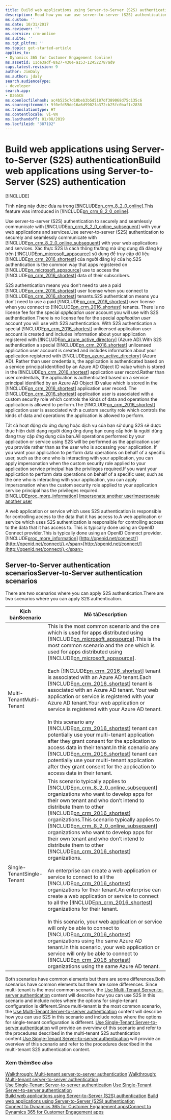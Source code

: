 ```yaml
---
title: Build web applications using Server-to-Server (S2S) authentication (Developer Guide for Dynamics 365 for Customer Engagement apps)| MicrosoftDocs
description: Read how you can use server-to-server (S2S) authentication to securely and seamlessly communicate with Dynamics 365 for Customer Engagement apps through your web applications and services and know about various scenarios where you can use S2S authentication
ms.custom: ''
ms.date: 10/31/2017
ms.reviewer: ''
ms.service: crm-online
ms.suite: ''
ms.tgt_pltfrm: ''
ms.topic: get-started-article
applies_to:
- Dynamics 365 for Customer Engagement (online)
ms.assetid: 11ce3adf-8a27-430e-a153-124522787ad9
caps.latest.revision: 9
author: JimDaly
ms.author: jdaly
search.audienceType:
- developer
search.app:
- D365CE
ms.openlocfilehash: ac4b525c7d10beb3b5d5187df389068d75c135c6
ms.sourcegitcommit: 9f0efd59de16a6d9902fa372cb25fc0baf1c2838
ms.translationtype: HT
ms.contentlocale: vi-VN
ms.lasthandoff: 01/08/2019
ms.locfileid: "387192"
---
```

# <a name="build-web-applications-using-server-to-server-s2s-authentication"></a><span data-ttu-id="dd413-103">Build web applications using Server-to-Server (S2S) authentication</span><span class="sxs-lookup"><span data-stu-id="dd413-103">Build web applications using Server-to-Server (S2S) authentication</span></span>

[!INCLUDE[](../includes/cc_applies_to_update_9_0_0.md)]

<span data-ttu-id="dd413-104">Tính năng này được đưa ra trong [!INCLUDE[pn_crm_8_2_0_online](../includes/pn-crm-8-2-0-online.md)].</span><span class="sxs-lookup"><span data-stu-id="dd413-104">This feature was introduced in [!INCLUDE[pn_crm_8_2_0_online](../includes/pn-crm-8-2-0-online.md)].</span></span>  

 <span data-ttu-id="dd413-105">Use server-to-server (S2S) authentication to securely and seamlessly communicate with [!INCLUDE[pn_crm_8_2_0_online_subsequent](../includes/pn-crm-8-2-0-online-subsequent.md)] with your web applications and services.</span><span class="sxs-lookup"><span data-stu-id="dd413-105">Use server-to-server (S2S) authentication to securely and seamlessly communicate with [!INCLUDE[pn_crm_8_2_0_online_subsequent](../includes/pn-crm-8-2-0-online-subsequent.md)] with your web applications and services.</span></span> <span data-ttu-id="dd413-106">Xác thực S2S là cách thông thường mà ứng dụng đã đăng ký trên [!INCLUDE[pn_microsoft_appsource](../includes/pn-microsoft-appsource.md)] sử dụng để truy cập dữ liệu [!INCLUDE[pn_crm_2016_shortest](../includes/pn-crm-2016-shortest.md)] của người đăng ký của họ.</span><span class="sxs-lookup"><span data-stu-id="dd413-106">S2S authentication is the common way that apps registered on [!INCLUDE[pn_microsoft_appsource](../includes/pn-microsoft-appsource.md)] use to access the [!INCLUDE[pn_crm_2016_shortest](../includes/pn-crm-2016-shortest.md)] data of their subscribers.</span></span>  

 <span data-ttu-id="dd413-107">S2S authentication means you don’t need to use a paid [!INCLUDE[pn_crm_2016_shortest](../includes/pn-crm-2016-shortest.md)] user license when you connect to [!INCLUDE[pn_crm_2016_shortest](../includes/pn-crm-2016-shortest.md)] tenants.</span><span class="sxs-lookup"><span data-stu-id="dd413-107">S2S authentication means you don’t need to use a paid [!INCLUDE[pn_crm_2016_shortest](../includes/pn-crm-2016-shortest.md)] user license when you connect to [!INCLUDE[pn_crm_2016_shortest](../includes/pn-crm-2016-shortest.md)] tenants.</span></span> <span data-ttu-id="dd413-108">There is no license fee for the special *application user* account you will use with S2S authentication.</span><span class="sxs-lookup"><span data-stu-id="dd413-108">There is no license fee for the special *application user* account you will use with S2S authentication.</span></span> <span data-ttu-id="dd413-109">With S2S authentication a special [!INCLUDE[pn_crm_2016_shortest](../includes/pn-crm-2016-shortest.md)] unlicensed application user account is created and includes information about your application registered with [!INCLUDE[pn_azure_active_directory](../includes/pn-azure-active-directory.md)] (Azure AD).</span><span class="sxs-lookup"><span data-stu-id="dd413-109">With S2S authentication a special [!INCLUDE[pn_crm_2016_shortest](../includes/pn-crm-2016-shortest.md)] unlicensed application user account is created and includes information about your application registered with [!INCLUDE[pn_azure_active_directory](../includes/pn-azure-active-directory.md)] (Azure AD).</span></span> <span data-ttu-id="dd413-110">Rather than user credentials, the application is authenticated based on a service principal identified by an Azure AD Object ID value which is stored in the [!INCLUDE[pn_crm_2016_shortest](../includes/pn-crm-2016-shortest.md)] application user record.</span><span class="sxs-lookup"><span data-stu-id="dd413-110">Rather than user credentials, the application is authenticated based on a service principal identified by an Azure AD Object ID value which is stored in the [!INCLUDE[pn_crm_2016_shortest](../includes/pn-crm-2016-shortest.md)] application user record.</span></span> <span data-ttu-id="dd413-111">The [!INCLUDE[pn_crm_2016_shortest](../includes/pn-crm-2016-shortest.md)] application user is associated with a custom security role which controls the kinds of data and operations the application is allowed to perform.</span><span class="sxs-lookup"><span data-stu-id="dd413-111">The [!INCLUDE[pn_crm_2016_shortest](../includes/pn-crm-2016-shortest.md)] application user is associated with a custom security role which controls the kinds of data and operations the application is allowed to perform.</span></span>  

 <span data-ttu-id="dd413-112">Tất cả hoạt động do ứng dụng hoặc dịch vụ của bạn sử dụng S2S sẽ được thực hiện dưới dạng người dùng ứng dụng bạn cung cấp hơn là người dùng đang truy cập ứng dụng của bạn.</span><span class="sxs-lookup"><span data-stu-id="dd413-112">All operations performed by your application or service using S2S will be performed as the application user you provide rather than as the user who is accessing your application.</span></span> <span data-ttu-id="dd413-113">If you want your application to perform data operations on behalf of a specific user, such as the one who is interacting with your application, you can apply impersonation when the custom security role applied to your application service principal has the privileges required.</span><span class="sxs-lookup"><span data-stu-id="dd413-113">If you want your application to perform data operations on behalf of a specific user, such as the one who is interacting with your application, you can apply impersonation when the custom security role applied to your application service principal has the privileges required.</span></span> [!INCLUDE[proc_more_information](../includes/proc-more-information.md)] <span data-ttu-id="dd413-114">[Impersonate another user](org-service/impersonate-another-user.md)</span><span class="sxs-lookup"><span data-stu-id="dd413-114">[Impersonate another user](org-service/impersonate-another-user.md)</span></span>  

 <span data-ttu-id="dd413-115">A web application or service which uses S2S authentication is responsible for controlling access to the data that it has access to.</span><span class="sxs-lookup"><span data-stu-id="dd413-115">A web application or service which uses S2S authentication is responsible for controlling access to the data that it has access to.</span></span> <span data-ttu-id="dd413-116">This is typically done using an OpenID Connect provider.</span><span class="sxs-lookup"><span data-stu-id="dd413-116">This is typically done using an OpenID Connect provider.</span></span> [!INCLUDE[proc_more_information](../includes/proc-more-information.md)] <span data-ttu-id="dd413-117">[http://openid.net/connect/](http://openid.net/connect/).</span><span class="sxs-lookup"><span data-stu-id="dd413-117">[http://openid.net/connect/](http://openid.net/connect/).</span></span>  

## <a name="server-to-server-authentication-scenarios"></a><span data-ttu-id="dd413-118">Server-to-Server authentication scenarios</span><span class="sxs-lookup"><span data-stu-id="dd413-118">Server-to-Server authentication scenarios</span></span>  
 <span data-ttu-id="dd413-119">There are two scenarios where you can apply S2S authentication.</span><span class="sxs-lookup"><span data-stu-id="dd413-119">There are two scenarios where you can apply S2S authentication.</span></span>  


|   <span data-ttu-id="dd413-120">Kịch bản</span><span class="sxs-lookup"><span data-stu-id="dd413-120">Scenario</span></span>    |  <span data-ttu-id="dd413-121">Mô tả</span><span class="sxs-lookup"><span data-stu-id="dd413-121">Description</span></span> |
|---------------|--------------|
| <span data-ttu-id="dd413-122">Multi-Tenant</span><span class="sxs-lookup"><span data-stu-id="dd413-122">Multi-Tenant</span></span>  | <span data-ttu-id="dd413-123">This is the most common scenario and the one which is used for apps distributed using [!INCLUDE[pn_microsoft_appsource](../includes/pn-microsoft-appsource.md)].</span><span class="sxs-lookup"><span data-stu-id="dd413-123">This is the most common scenario and the one which is used for apps distributed using [!INCLUDE[pn_microsoft_appsource](../includes/pn-microsoft-appsource.md)].</span></span><br /><br /> <span data-ttu-id="dd413-124">Each [!INCLUDE[pn_crm_2016_shortest](../includes/pn-crm-2016-shortest.md)] tenant is associated with an Azure AD tenant.</span><span class="sxs-lookup"><span data-stu-id="dd413-124">Each [!INCLUDE[pn_crm_2016_shortest](../includes/pn-crm-2016-shortest.md)] tenant is associated with an Azure AD tenant.</span></span> <span data-ttu-id="dd413-125">Your web application or service is registered with your Azure AD tenant.</span><span class="sxs-lookup"><span data-stu-id="dd413-125">Your web application or service is registered with your Azure AD tenant.</span></span><br /><br /> <span data-ttu-id="dd413-126">In this scenario any [!INCLUDE[pn_crm_2016_shortest](../includes/pn-crm-2016-shortest.md)] tenant can potentially use your multi-tenant application after they grant consent for the application to access data in their tenant.</span><span class="sxs-lookup"><span data-stu-id="dd413-126">In this scenario any [!INCLUDE[pn_crm_2016_shortest](../includes/pn-crm-2016-shortest.md)] tenant can potentially use your multi-tenant application after they grant consent for the application to access data in their tenant.</span></span> |
| <span data-ttu-id="dd413-127">Single-Tenant</span><span class="sxs-lookup"><span data-stu-id="dd413-127">Single-Tenant</span></span> | <span data-ttu-id="dd413-128">This scenario typically applies to [!INCLUDE[pn_crm_8_2_0_online_subsequent](../includes/pn-crm-8-2-0-online-subsequent.md)] organizations who want to develop apps for their own tenant and who don’t intend to distribute them to other [!INCLUDE[pn_crm_2016_shortest](../includes/pn-crm-2016-shortest.md)] organizations.</span><span class="sxs-lookup"><span data-stu-id="dd413-128">This scenario typically applies to [!INCLUDE[pn_crm_8_2_0_online_subsequent](../includes/pn-crm-8-2-0-online-subsequent.md)] organizations who want to develop apps for their own tenant and who don’t intend to distribute them to other [!INCLUDE[pn_crm_2016_shortest](../includes/pn-crm-2016-shortest.md)] organizations.</span></span><br /><br /> <span data-ttu-id="dd413-129">An enterprise can create a web application or service to connect to all the [!INCLUDE[pn_crm_2016_shortest](../includes/pn-crm-2016-shortest.md)] organizations for their tenant.</span><span class="sxs-lookup"><span data-stu-id="dd413-129">An enterprise can create a web application or service to connect to all the [!INCLUDE[pn_crm_2016_shortest](../includes/pn-crm-2016-shortest.md)] organizations for their tenant.</span></span><br /><br /> <span data-ttu-id="dd413-130">In this scenario, your web application or service will only be able to connect to [!INCLUDE[pn_crm_2016_shortest](../includes/pn-crm-2016-shortest.md)] organizations using the same Azure AD tenant.</span><span class="sxs-lookup"><span data-stu-id="dd413-130">In this scenario, your web application or service will only be able to connect to [!INCLUDE[pn_crm_2016_shortest](../includes/pn-crm-2016-shortest.md)] organizations using the same Azure AD tenant.</span></span> |

 <span data-ttu-id="dd413-131">Both scenarios have common elements but there are some differences.</span><span class="sxs-lookup"><span data-stu-id="dd413-131">Both scenarios have common elements but there are some differences.</span></span> <span data-ttu-id="dd413-132">Since multi-tenant is the most common scenario, the [Use Multi-Tenant Server-to-server authentication](use-multi-tenant-server-server-authentication.md) content will describe how you can use S2S in this scenario and include notes where the options for single-tenant configuration is different.</span><span class="sxs-lookup"><span data-stu-id="dd413-132">Since multi-tenant is the most common scenario, the [Use Multi-Tenant Server-to-server authentication](use-multi-tenant-server-server-authentication.md) content will describe how you can use S2S in this scenario and include notes where the options for single-tenant configuration is different.</span></span> <span data-ttu-id="dd413-133">[Use Single-Tenant Server-to-server authentication](use-single-tenant-server-server-authentication.md) will provide an overview of this scenario and refer to the procedures described in the multi-tenant S2S authentication content.</span><span class="sxs-lookup"><span data-stu-id="dd413-133">[Use Single-Tenant Server-to-server authentication](use-single-tenant-server-server-authentication.md) will provide an overview of this scenario and refer to the procedures described in the multi-tenant S2S authentication content.</span></span>  

### <a name="see-also"></a><span data-ttu-id="dd413-134">Xem thêm</span><span class="sxs-lookup"><span data-stu-id="dd413-134">See also</span></span>  
 <span data-ttu-id="dd413-135">[Walkthrough: Multi-tenant server-to-server authentication](walkthrough-multi-tenant-server-server-authentication.md) </span><span class="sxs-lookup"><span data-stu-id="dd413-135">[Walkthrough: Multi-tenant server-to-server authentication](walkthrough-multi-tenant-server-server-authentication.md) </span></span>  
 <span data-ttu-id="dd413-136">[Use Single-Tenant Server-to-server authentication](use-single-tenant-server-server-authentication.md) </span><span class="sxs-lookup"><span data-stu-id="dd413-136">[Use Single-Tenant Server-to-server authentication](use-single-tenant-server-server-authentication.md) </span></span>  
 <span data-ttu-id="dd413-137">[Build web applications using Server-to-Server (S2S) authentication](build-web-applications-server-server-s2s-authentication.md) </span><span class="sxs-lookup"><span data-stu-id="dd413-137">[Build web applications using Server-to-Server (S2S) authentication](build-web-applications-server-server-s2s-authentication.md) </span></span>  
 [<span data-ttu-id="dd413-138">Connect to Dynamics 365 for Customer Engagement apps</span><span class="sxs-lookup"><span data-stu-id="dd413-138">Connect to Dynamics 365 for Customer Engagement apps</span></span>](connect-customer-engagement.md)
